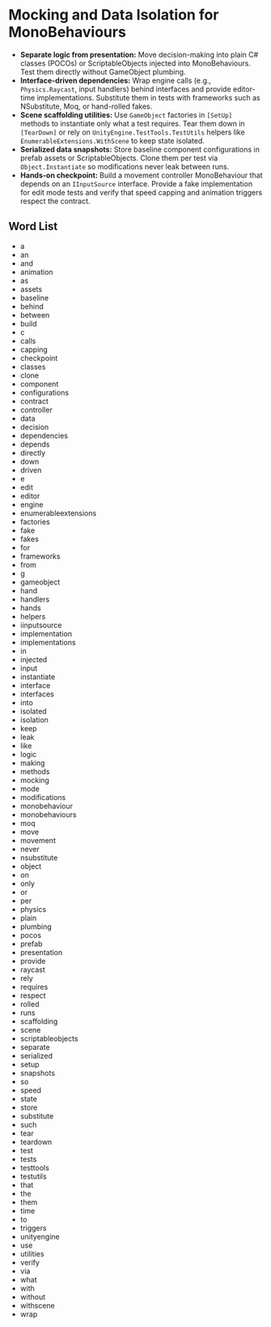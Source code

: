 # Mocking and Data Isolation for MonoBehaviours
- **Separate logic from presentation:** Move decision-making into plain C# classes (POCOs) or ScriptableObjects injected into MonoBehaviours. Test them directly without GameObject plumbing.
- **Interface-driven dependencies:** Wrap engine calls (e.g., `Physics.Raycast`, input handlers) behind interfaces and provide editor-time implementations. Substitute them in tests with frameworks such as NSubstitute, Moq, or hand-rolled fakes.
- **Scene scaffolding utilities:** Use `GameObject` factories in `[SetUp]` methods to instantiate only what a test requires. Tear them down in `[TearDown]` or rely on `UnityEngine.TestTools.TestUtils` helpers like `EnumerableExtensions.WithScene` to keep state isolated.
- **Serialized data snapshots:** Store baseline component configurations in prefab assets or ScriptableObjects. Clone them per test via `Object.Instantiate` so modifications never leak between runs.
- **Hands-on checkpoint:** Build a movement controller MonoBehaviour that depends on an `IInputSource` interface. Provide a fake implementation for edit mode tests and verify that speed capping and animation triggers respect the contract.

## Word List
- a
- an
- and
- animation
- as
- assets
- baseline
- behind
- between
- build
- c
- calls
- capping
- checkpoint
- classes
- clone
- component
- configurations
- contract
- controller
- data
- decision
- dependencies
- depends
- directly
- down
- driven
- e
- edit
- editor
- engine
- enumerableextensions
- factories
- fake
- fakes
- for
- frameworks
- from
- g
- gameobject
- hand
- handlers
- hands
- helpers
- iinputsource
- implementation
- implementations
- in
- injected
- input
- instantiate
- interface
- interfaces
- into
- isolated
- isolation
- keep
- leak
- like
- logic
- making
- methods
- mocking
- mode
- modifications
- monobehaviour
- monobehaviours
- moq
- move
- movement
- never
- nsubstitute
- object
- on
- only
- or
- per
- physics
- plain
- plumbing
- pocos
- prefab
- presentation
- provide
- raycast
- rely
- requires
- respect
- rolled
- runs
- scaffolding
- scene
- scriptableobjects
- separate
- serialized
- setup
- snapshots
- so
- speed
- state
- store
- substitute
- such
- tear
- teardown
- test
- tests
- testtools
- testutils
- that
- the
- them
- time
- to
- triggers
- unityengine
- use
- utilities
- verify
- via
- what
- with
- without
- withscene
- wrap
